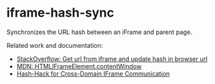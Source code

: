 # iframe-hash-sync

Synchronizes the URL hash between an iFrame and parent page.

Related work and documentation:

 * [StackOverflow: Get url from iframe and update hash in browser url](https://stackoverflow.com/questions/2670626/get-url-from-iframe-and-update-hash-in-browser-url)
 * [MDN: HTMLIFrameElement.contentWindow](https://developer.mozilla.org/en-US/docs/Web/API/HTMLIFrameElement/contentWindow)
 * [Hash-Hack for Cross-Domain IFrame Communication](mattsnider.com/hash-hack-for-cross-domain-iframe-communication/)
